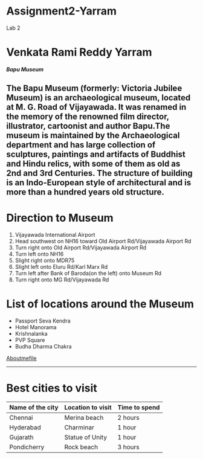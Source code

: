 # Assignment2-Yarram
Lab 2
# Venkata Rami Reddy Yarram
##### Bapu Museum
The Bapu Museum (formerly: Victoria Jubilee Museum) is an archaeological museum, **located at M. G. Road of Vijayawada**. It was renamed in the memory of the renowned film director, illustrator, cartoonist and author Bapu.The museum is maintained by the Archaeological department and has large collection of sculptures, paintings and artifacts of Buddhist and Hindu relics, with some of them as old as 2nd and 3rd Centuries. **The structure of building is an Indo-European style of architectural and is more than a hundred years old structure**.
---
# Direction to Museum
1. Vijayawada International Airport
2. Head southwest on NH16 toward Old Airport Rd/Vijayawada Airport Rd
3. Turn right onto Old Airport Rd/Vijayawada Airport Rd
4. Turn left onto NH16
5. Slight right onto MDR75
6. Slight left onto Eluru Rd/Karl Marx Rd
7. Turn left after Bank of Baroda(on the left) onto Museum Rd
8. Turn right onto MG Rd/Vijayawada Rd
# List of locations around the Museum
- Passport Seva Kendra
- Hotel Manorama
- Krishnalanka
- PVP Square
- Budha Dharma Chakra

 [Aboutmefile](Aboutme.md)

 ***

 # Best cities to visit


 | Name of the city | Location to visit | Time to spend|
 |------------------|-------------------|--------------|
 | Chennai          | Merina beach      | 2 hours      |
 | Hyderabad        | Charminar         | 1 hour       |
 | Gujarath         | Statue of Unity   | 1 hour       |
 | Pondicherry      | Rock beach        | 3 hours      |


